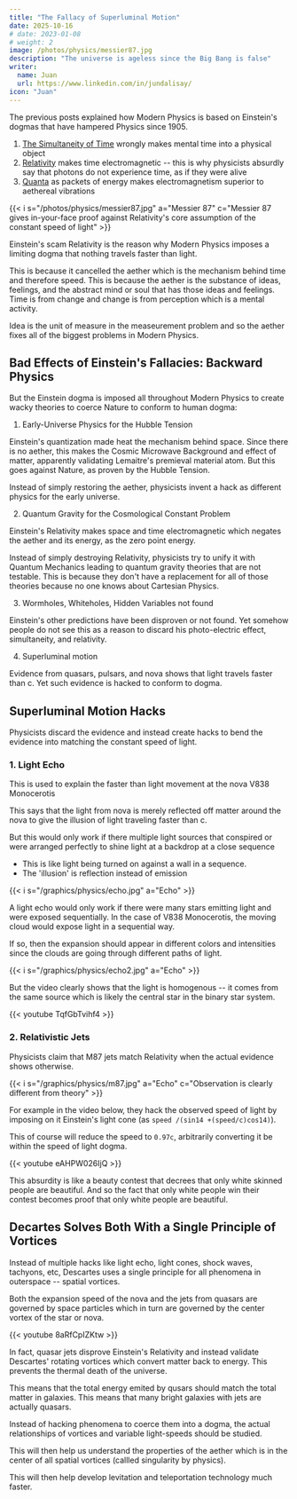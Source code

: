 ```yaml
---
title: "The Fallacy of Superluminal Motion"
date: 2025-10-16
# date: 2023-01-08
# weight: 2
image: /photos/physics/messier87.jpg
description: "The universe is ageless since the Big Bang is false"
writer:
  name: Juan
  url: https://www.linkedin.com/in/jundalisay/
icon: "Juan"
---
```



The previous posts explained how Modern Physics is based on Einstein's dogmas that have hampered Physics since 1905.

1. [The Simultaneity of Time](/material/fallacies/simultaniety/) wrongly makes mental time into a physical object
2. [Relativity](/material/fallacies/arrow-of-time/) makes time electromagnetic -- this is why physicists absurdly say that photons do not experience time, as if they were alive
3. [Quanta](https://www.youtube.com/shorts/2CbtZVQjiLg) as packets of energy makes electromagnetism superior to aethereal vibrations

{{< i s="/photos/physics/messier87.jpg" a="Messier 87" c="Messier 87 gives in-your-face proof against Relativity's core assumption of the constant speed of light"  >}}

Einstein's scam Relativity is the reason why Modern Physics imposes a limiting dogma that nothing travels faster than light. 

This is because it cancelled the aether which is the mechanism behind time and therefore speed. This is because the aether is the substance of ideas, feelings, and the abstract mind or soul that has those ideas and feelings. Time is from change and change is from perception which is a mental activity. 

Idea is the unit of measure in the measeurement problem and so the aether fixes all of the biggest problems in Modern Physics.


## Bad Effects of Einstein's Fallacies: Backward Physics

But the Einstein dogma is imposed all throughout Modern Physics to create wacky theories to coerce Nature to conform to human dogma:


1. Early-Universe Physics for the Hubble Tension 

Einstein's quantization made heat the mechanism behind space. Since there is no aether, this makes the Cosmic Microwave Background and effect of matter, apparently validating Lemaitre's premieval material atom. But this goes against Nature, as proven by the Hubble Tension.

Instead of simply restoring the aether, physicists invent a hack as different physics for the early universe.


2. Quantum Gravity for the Cosmological Constant Problem

Einstein's Relativity makes space and time electromagnetic which negates the aether and its energy, as the zero point energy. 

Instead of simply destroying Relativity, physicists try to unify it with Quantum Mechanics leading to quantum gravity theories that are not testable. This is because they don't have a replacement for all of those theories because no one knows about Cartesian Physics.


3. Wormholes, Whiteholes, Hidden Variables not found 

Einstein's other predictions have been disproven or not found. Yet somehow people do not see this as a reason to discard his photo-electric effect, simultaneity, and relativity. 


4. Superluminal motion 

Evidence from quasars, pulsars, and nova shows that light travels faster than c. Yet such evidence is hacked to conform to dogma.


## Superluminal Motion Hacks

Physicists discard the evidence and instead create hacks to bend the evidence into matching the constant speed of light.


### 1. Light Echo

This is used to explain the faster than light movement at the nova V838 Monocerotis

This says that the light from nova is merely reflected off matter around the nova to give the illusion of light traveling faster than c. 

But this would only work if there multiple light sources that conspired or were arranged perfectly to shine light at a backdrop at a close sequence
- This is like light being turned on against a wall in a sequence.
- The 'illusion' is reflection instead of emission


{{< i s="/graphics/physics/echo.jpg" a="Echo" >}}


A light echo would only work if there were many stars emitting light and were exposed sequentially. In the case of V838 Monocerotis, the moving cloud would expose light in a sequential way.

If so, then the expansion should appear in different colors and intensities since the clouds are going through different paths of light. 

{{< i s="/graphics/physics/echo2.jpg" a="Echo" >}}


But the video clearly shows that the light is homogenous -- it comes from the same source which is likely the central star in the binary star system. 
 
{{< youtube TqfGbTvihf4 >}}



### 2. Relativistic Jets

Physicists claim that M87 jets match Relativity when the actual evidence shows otherwise. 

{{< i s="/graphics/physics/m87.jpg" a="Echo" c="Observation is clearly different from theory" >}}


For example in the video below, they hack the observed speed of light by imposing on it Einstein's light cone (as `speed /(sin14 +(speed/c)cos14)`). 

This of course will reduce the speed to `0.97c`, arbitrarily converting it be within the speed of light dogma.

{{< youtube eAHPW026IjQ >}}

This absurdity is like a beauty contest that decrees that only white skinned people are beautiful. And so the fact that only white people win their contest becomes proof that only white people are beautiful.


## Decartes Solves Both With a Single Principle of Vortices

Instead of multiple hacks like light echo, light cones, shock waves, tachyons, etc, Descartes uses a single principle for all phenomena in outerspace -- spatial vortices. 

Both the expansion speed of the nova and the jets from quasars are governed by space particles which in turn are governed by the center vortex of the star or nova.

{{< youtube 8aRfCpIZKtw >}}

In fact, quasar jets disprove Einstein's Relativity and instead validate Descartes' rotating vortices which convert matter back to energy. This prevents the thermal death of the universe. 

This means that the total energy emited by qusars should match the total matter in galaxies. This means that many bright galaxies with jets are actually quasars. 

Instead of hacking phenomena to coerce them into a dogma, the actual relationships of vortices and variable light-speeds should be studied. 

This will then help us understand the properties of the aether which is in the center of all spatial vortices (callled singularity by physics).

This will then help develop levitation and teleportation technology much faster. 

<!-- 
cause of the speed of 
M87 shows a linear jet. V838 Monocerotis shows a radial expansion. Their 
 -->